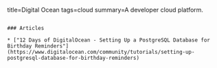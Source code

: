 title=Digital Ocean
tags=cloud
summary=A developer cloud platform.
~~~~~~

### Articles

* ["12 Days of DigitalOcean - Setting Up a PostgreSQL Database for Birthday Reminders"](https://www.digitalocean.com/community/tutorials/setting-up-postgresql-database-for-birthday-reminders)

